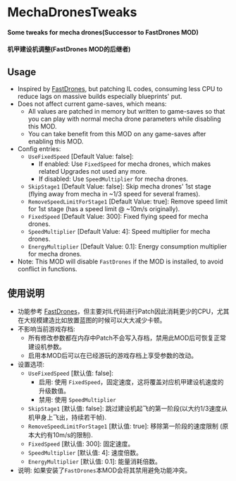 ﻿# MechaDronesTweaks

#### Some tweaks for mecha drones(Successor to FastDrones MOD)
#### 机甲建设机调整(FastDrones MOD的后继者)

## Usage
* Inspired by [FastDrones](https://dsp.thunderstore.io/package/dkoppstein/FastDrones/), but patching IL codes, consuming less CPU to reduce lags on massive builds especially blueprints' put.
* Does not affect current game-saves, which means:
  * All values are patched in memory but written to game-saves so that you can play with normal mecha drone parameters while disabling this MOD.
  * You can take benefit from this MOD on any game-saves after enabling this MOD.
* Config entries:
  * `UseFixedSpeed` [Default Value: false]:
    * If enabled: Use `FixedSpeed` for mecha drones, which makes related Upgrades not used any more.
    * If disabled: Use `SpeedMultiplier` for mecha drones.
  * `SkipStage1` [Default Value: false]: Skip mecha drones' 1st stage (flying away from mecha in ~1/3 speed for several frames).
  * `RemoveSpeedLimitForStage1` [Default Value: true]: Remove speed limit for 1st stage (has a speed limit @ ~10m/s originally).
  * `FixedSpeed` [Default Value: 300]: Fixed flying speed for mecha drones.
  * `SpeedMultiplier` [Default Value: 4]: Speed multiplier for mecha drones.
  * `EnergyMultiplier` [Default Value: 0.1]: Energy consumption multiplier for mecha drones.
* Note: This MOD will disable `FastDrones` if the MOD is installed, to avoid conflict in functions.

## 使用说明
* 功能参考 [FastDrones](https://dsp.thunderstore.io/package/dkoppstein/FastDrones/)，但主要对IL代码进行Patch因此消耗更少的CPU，尤其在大规模建造比如放置蓝图的时候可以大大减少卡顿。
* 不影响当前游戏存档:
    * 所有修改参数都在内存中Patch不会写入存档，禁用此MOD后可恢复正常建设机参数。
    * 启用本MOD后可以在已经游玩的游戏存档上享受参数的改动。
* 设置选项:
    * `UseFixedSpeed` [默认值: false]:
        * 启用: 使用 `FixedSpeed`，固定速度，这将覆盖对应机甲建设机速度的升级数值。
        * 禁用: 使用 `SpeedMultiplier`
    * `SkipStage1` [默认值: false]: 跳过建设机起飞的第一阶段(以大约1/3速度从机甲身上飞出，持续若干帧).
    * `RemoveSpeedLimitForStage1` [默认值: true]: 移除第一阶段的速度限制 (原本大约有10m/s的限制).
    * `FixedSpeed` [默认值: 300]: 固定速度。
    * `SpeedMultiplier` [默认值: 4]: 速度倍数。
    * `EnergyMultiplier` [默认值: 0.1]: 能量消耗倍数。
* 说明: 如果安装了`FastDrones`本MOD会将其禁用避免功能冲突。
